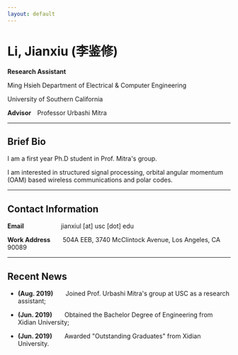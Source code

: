 ```yaml
---
layout: default
---
```


# Li, Jianxiu (李鉴修)


**Research Assistant** &nbsp;


Ming Hsieh Department of Electrical & Computer Engineering

University of Southern California &nbsp;


**Advisor**&emsp;Professor Urbashi Mitra &nbsp;

*****

## Brief Bio

I am a first year Ph.D student in Prof. Mitra's group. 

I am interested in structured signal processing, orbital angular momentum (OAM) based wireless communications and polar codes.&nbsp;

*****

## Contact Information
**Email**&emsp;&emsp;&emsp;&emsp;&emsp;&emsp;jianxiul [at] usc [dot] edu

**Work Address**&emsp;&emsp;504A EEB, 3740 McClintock Avenue, Los Angeles, CA 90089 &nbsp;

*****
## Recent News
* **(Aug. 2019)**&emsp;&emsp;Joined Prof. Urbashi Mitra's group at USC as a research assistant;

* **(Jun. 2019)**&emsp;&emsp;Obtained the Bachelor Degree of Engineering from Xidian University;

* **(Jun. 2019)**&emsp;&emsp;Awarded "Outstanding Graduates" from Xidian University.

